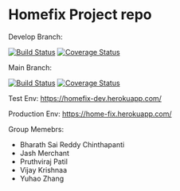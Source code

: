 # Homefix Project repo

Develop Branch:

[![Build Status](https://app.travis-ci.com/gcivil-nyu-org/S2022-Team-4-repo.svg?branch=develop)](https://app.travis-ci.com/gcivil-nyu-org/S2022-Team-4-repo)
<a href='https://coveralls.io/github/gcivil-nyu-org/S2022-Team-4-repo'><img src='https://coveralls.io/repos/github/gcivil-nyu-org/S2022-Team-4-repo/badge.svg' alt='Coverage Status' /></a>


Main Branch:

[![Build Status](https://app.travis-ci.com/hazenoeasy/S2022-Team-4-repo.svg?branch=main)](https://app.travis-ci.com/hazenoeasy/S2022-Team-4-repo)
[![Coverage Status](https://coveralls.io/repos/github/gcivil-nyu-org/S2022-Team-4-repo/badge.svg?branch=main)](https://coveralls.io/github/gcivil-nyu-org/S2022-Team-4-repo?branch=main)


Test Env: https://homefix-dev.herokuapp.com/

Production Env: https://home-fix.herokuapp.com/


Group Memebrs:

- Bharath Sai Reddy Chinthapanti
- Jash Merchant
- Pruthviraj Patil
- Vijay Krishnaa
- Yuhao Zhang
